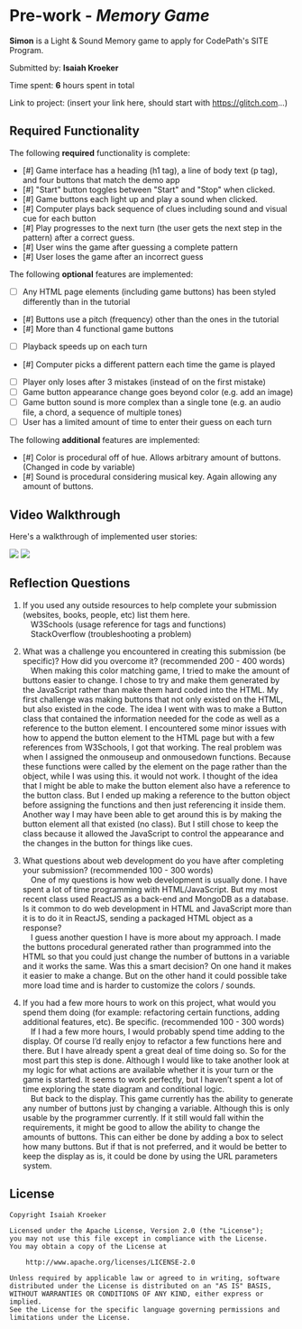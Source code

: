 # Pre-work - _Memory Game_

**Simon** is a Light & Sound Memory game to apply for CodePath's SITE Program.

Submitted by: **Isaiah Kroeker**

Time spent: **6** hours spent in total

Link to project: (insert your link here, should start with https://glitch.com...)

## Required Functionality

The following **required** functionality is complete:

- [#] Game interface has a heading (h1 tag), a line of body text (p tag), and four buttons that match the demo app
- [#] "Start" button toggles between "Start" and "Stop" when clicked.
- [#] Game buttons each light up and play a sound when clicked.
- [#] Computer plays back sequence of clues including sound and visual cue for each button
- [#] Play progresses to the next turn (the user gets the next step in the pattern) after a correct guess.
- [#] User wins the game after guessing a complete pattern
- [#] User loses the game after an incorrect guess

The following **optional** features are implemented:

- [ ] Any HTML page elements (including game buttons) has been styled differently than in the tutorial
- [#] Buttons use a pitch (frequency) other than the ones in the tutorial
- [#] More than 4 functional game buttons
- [ ] Playback speeds up on each turn
- [#] Computer picks a different pattern each time the game is played
- [ ] Player only loses after 3 mistakes (instead of on the first mistake)
- [ ] Game button appearance change goes beyond color (e.g. add an image)
- [ ] Game button sound is more complex than a single tone (e.g. an audio file, a chord, a sequence of multiple tones)
- [ ] User has a limited amount of time to enter their guess on each turn

The following **additional** features are implemented:

- [#] Color is procedural off of hue. Allows arbitrary amount of buttons. (Changed in code by variable)
- [#] Sound is procedural considering musical key. Again allowing any amount of buttons.

## Video Walkthrough

Here's a walkthrough of implemented user stories:

![](https://cdn.glitch.com/2f2b64e3-cded-46e9-a257-4d121dba7742%2FSimon1.gif?v=1616532288675)
![](https://cdn.glitch.com/2f2b64e3-cded-46e9-a257-4d121dba7742%2FSimon2.gif?v=1616532294013)

## Reflection Questions

1. If you used any outside resources to help complete your submission (websites, books, people, etc) list them here.<br>
  &emsp;W3Schools (usage reference for tags and functions)<br>
  &emsp;StackOverflow (troubleshooting a problem)

2. What was a challenge you encountered in creating this submission (be specific)? How did you overcome it? (recommended 200 - 400 words)<br>
   &emsp;When making this color matching game, I tried to make the amount of buttons easier to change. I chose to try and make them generated by the JavaScript rather than make them hard coded into the HTML. My first challenge was making buttons that not only existed on the HTML, but also existed in the code. The idea I went with was to make a Button class that contained the information needed for the code as well as a reference to the button element. I encountered some minor issues with how to append the button element to the HTML page but with a few references from W3Schools, I got that working. The real problem was when I assigned the onmouseup and onmousedown functions. Because these functions were called by the element on the page rather than the object, while I was using this.<variable> it would not work. I thought of the idea that I might be able to make the button element also have a reference to the button class. But I ended up making a reference to the button object before assigning the functions and then just referencing it inside them. Another way I may have been able to get around this is by making the button element all that existed (no class). But I still chose to keep the class because it allowed the JavaScript to control the appearance and the changes in the button for things like cues.

3. What questions about web development do you have after completing your submission? (recommended 100 - 300 words)<br>
  &emsp;One of my questions is how web development is usually done. I have spent a lot of time programming with HTML/JavaScript. But my most recent class used ReactJS as a back-end and MongoDB as a database. Is it common to do web development in HTML and JavaScript more than it is to do it in ReactJS, sending a packaged HTML object as a response?<br>
  &emsp;I guess another question I have is more about my approach. I made the buttons procedural generated rather than programmed into the HTML so that you could just change the number of buttons in a variable and it works the same. Was this a smart decision? On one hand it makes it easier to make a change. But on the other hand it could possible take more load time and is harder to customize the colors / sounds.

4. If you had a few more hours to work on this project, what would you spend them doing (for example: refactoring certain functions, adding additional features, etc). Be specific. (recommended 100 - 300 words)<br>
   &emsp;If I had a few more hours, I would probably spend time adding to the display. Of course I’d really enjoy to refactor a few functions here and there. But I have already spent a great deal of time doing so. So for the most part this step is done. Although I would like to take another look at my logic for what actions are available whether it is your turn or the game is started. It seems to work perfectly, but I haven’t spent a lot of time exploring the state diagram and conditional logic.<br>
   &emsp;But back to the display. This game currently has the ability to generate any number of buttons just by changing a variable. Although this is only usable by the programmer currently. If it still would fall within the requirements, it might be good to allow the ability to change the amounts of buttons. This can either be done by adding a box to select how many buttons. But if that is not preferred, and it would be better to keep the display as is, it could be done by using the URL parameters system.

## License

    Copyright Isaiah Kroeker

    Licensed under the Apache License, Version 2.0 (the "License");
    you may not use this file except in compliance with the License.
    You may obtain a copy of the License at

        http://www.apache.org/licenses/LICENSE-2.0

    Unless required by applicable law or agreed to in writing, software
    distributed under the License is distributed on an "AS IS" BASIS,
    WITHOUT WARRANTIES OR CONDITIONS OF ANY KIND, either express or implied.
    See the License for the specific language governing permissions and
    limitations under the License.
